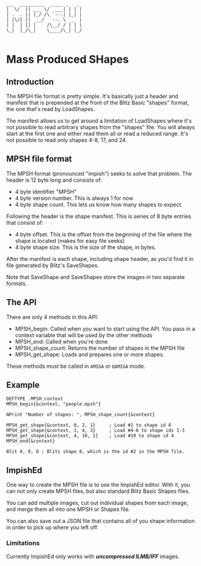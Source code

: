 ```
___  _________  _____ _   _ 
|  \/  || ___ \/  ___| | | |
| .  . || |_/ /\ `--.| |_| |
| |\/| ||  __/  `--. \  _  |
| |  | || |    /\__/ / | | |
\_|  |_/\_|    \____/\_| |_/
                            
```
# **M**ass **P**roduced **SH**apes                          

## Introduction
The MPSH file format is pretty simple. It's basically just a header and
manifest that is prepended at the front of the Blitz Basic "shapes" format,
the one that's read by LoadShapes.

The manifest allows us to get around a limitation of LoadShapes where it's
not possible to read arbitrary shapes from the "shapes" file. You will always
start at the first one and either read them all or read a reduced range.
It's not possible to read only shapes 4-8, 17, and 24.

## MPSH file format
The MPSH format (pronounced "impish") seeks to solve that problem.
The header is 12 byte long and consists of:
- 4 byte identifier "MPSH"
- 4 byte version number. This is always 1 for now
- 4 byte shape count. This lets us know how many shapes to expect.

Following the header is the shape manifest. This is series of 8 byte entries
that consist of:
- 4 byte offset. This is the offset from the beginning of the file where the
                 shape is located (makes for easy file seeks)
- 4 byte shape size. This is the size of the shape, in bytes.

After the manifest is each shape, including shape header, as you'd find it in
file generated by Blitz's SaveShapes.

Note that SaveShape and SaveShapes store the images in two separate formats.

## The API
There are only 4 methods in this API:
- MPSH_begin: Called when you want to start using the API. You pass in a 
              context variable that will be used by the other methods
- MPSH_end: Called when you're done
- MPSH_shape_count: Returns the number of shapes in the MPSH file
- MPSH_get_shape: Loads and prepares one or more shapes.

These methods must be called in `AMIGA` or `QAMIGA` mode.

## Example

```
DEFTYPE .MPSH_context
MPSH_begin{&context, "people.mpsh"}

NPrint "Number of shapes: ", MPSH_shape_count{&context}

MPSH_get_shape{&context, 0, 2, 1}     ; Load #2 to shape id 0
MPSH_get_shape{&context, 1, 4, 3}     ; Load #4-6 to shape ids 1-3
MPSH_get_shape{&context, 4, 10, 1}    ; Load #10 to shape id 4
MPSH_end{&context}

Blit 0, 0, 0 ; Blits shape 0, which is the id #2 in the MPSH file.
```

## ImpishEd
One way to create the MPSH file is to use the ImpishEd editor. With it, you can not only create MPSH files, but also standard Blitz Basic Shapes files.

You can add multiple images, cut out individual shapes from each image, and merge them all into one MPSH or Shapes file.

You can also save out a JSON file that contains all of you shape information in order to pick up where you left off.

### Limitations
Currently ImpishEd only works with ***uncompressed ILMB/IFF*** images.
